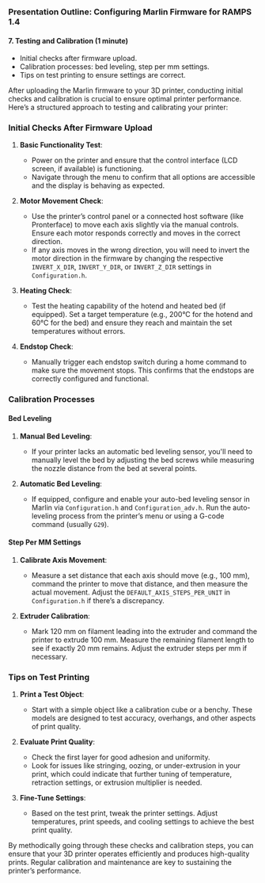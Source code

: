 ### Presentation Outline: Configuring Marlin Firmware for RAMPS 1.4

#### 7. Testing and Calibration (1 minute)
- Initial checks after firmware upload.
- Calibration processes: bed leveling, step per mm settings.
- Tips on test printing to ensure settings are correct.

After uploading the Marlin firmware to your 3D printer, conducting initial checks and calibration is crucial to ensure optimal printer performance. Here’s a structured approach to testing and calibrating your printer:

### Initial Checks After Firmware Upload

1. **Basic Functionality Test**:
   - Power on the printer and ensure that the control interface (LCD screen, if available) is functioning.
   - Navigate through the menu to confirm that all options are accessible and the display is behaving as expected.

2. **Motor Movement Check**:
   - Use the printer’s control panel or a connected host software (like Pronterface) to move each axis slightly via the manual controls. Ensure each motor responds correctly and moves in the correct direction.
   - If any axis moves in the wrong direction, you will need to invert the motor direction in the firmware by changing the respective `INVERT_X_DIR`, `INVERT_Y_DIR`, or `INVERT_Z_DIR` settings in `Configuration.h`.

3. **Heating Check**:
   - Test the heating capability of the hotend and heated bed (if equipped). Set a target temperature (e.g., 200°C for the hotend and 60°C for the bed) and ensure they reach and maintain the set temperatures without errors.

4. **Endstop Check**:
   - Manually trigger each endstop switch during a home command to make sure the movement stops. This confirms that the endstops are correctly configured and functional.

### Calibration Processes

#### Bed Leveling

1. **Manual Bed Leveling**:
   - If your printer lacks an automatic bed leveling sensor, you'll need to manually level the bed by adjusting the bed screws while measuring the nozzle distance from the bed at several points.

2. **Automatic Bed Leveling**:
   - If equipped, configure and enable your auto-bed leveling sensor in Marlin via `Configuration.h` and `Configuration_adv.h`. Run the auto-leveling process from the printer’s menu or using a G-code command (usually `G29`).

#### Step Per MM Settings

1. **Calibrate Axis Movement**:
   - Measure a set distance that each axis should move (e.g., 100 mm), command the printer to move that distance, and then measure the actual movement. Adjust the `DEFAULT_AXIS_STEPS_PER_UNIT` in `Configuration.h` if there’s a discrepancy.

2. **Extruder Calibration**:
   - Mark 120 mm on filament leading into the extruder and command the printer to extrude 100 mm. Measure the remaining filament length to see if exactly 20 mm remains. Adjust the extruder steps per mm if necessary.

### Tips on Test Printing

1. **Print a Test Object**:
   - Start with a simple object like a calibration cube or a benchy. These models are designed to test accuracy, overhangs, and other aspects of print quality.

2. **Evaluate Print Quality**:
   - Check the first layer for good adhesion and uniformity.
   - Look for issues like stringing, oozing, or under-extrusion in your print, which could indicate that further tuning of temperature, retraction settings, or extrusion multiplier is needed.

3. **Fine-Tune Settings**:
   - Based on the test print, tweak the printer settings. Adjust temperatures, print speeds, and cooling settings to achieve the best print quality.

By methodically going through these checks and calibration steps, you can ensure that your 3D printer operates efficiently and produces high-quality prints. Regular calibration and maintenance are key to sustaining the printer’s performance.
